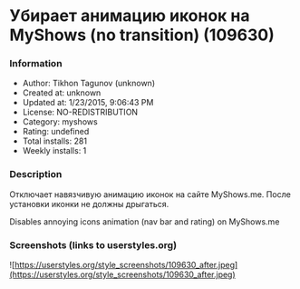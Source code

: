 # Убирает анимацию иконок на MyShows (no transition) (109630)

### Information
- Author: Tikhon Tagunov (unknown)
- Created at: unknown
- Updated at: 1/23/2015, 9:06:43 PM
- License: NO-REDISTRIBUTION
- Category: myshows
- Rating: undefined
- Total installs: 281
- Weekly installs: 1


### Description
Отключает навязчивую анимацию иконок на сайте MyShows.me.
После установки иконки не должны дрыгаться.

Disables annoying icons animation (nav bar and rating) on MyShows.me


### Screenshots (links to userstyles.org)
![https://userstyles.org/style_screenshots/109630_after.jpeg](https://userstyles.org/style_screenshots/109630_after.jpeg)


